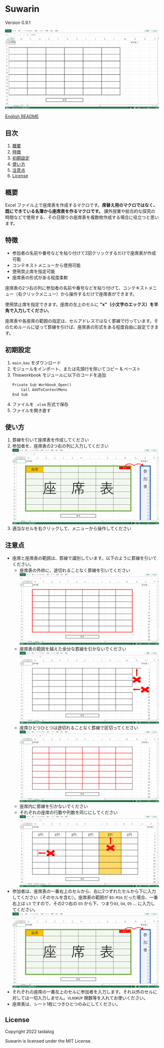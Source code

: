 # Suwarin

Version 0.9.1

![demo](/images/suwarin.gif)

[English README](README.md)

## 目次

1. [概要](#%e6%a6%82%e8%a6%81)
1. [特徴](#%e7%89%b9%e5%be%b4)
1. [初期設定](#%e5%88%9d%e6%9c%9f%e8%a8%ad%e5%ae%9a)
1. [使い方](#%e4%bd%bf%e3%81%84%e6%96%b9)
1. [注意点](#%e6%b3%a8%e6%84%8f%e7%82%b9)
1. [License](#License)


## 概要

Excel ファイル上で座席表を作成するマクロです。**席替え用のマクロではなく、既にできている名簿から座席表を作るマクロです。** 課外授業や総合的な探究の時間などで使用する、その日限りの座席表を複数枚作成する場合に役立つと思います。


## 特徴

- 参加者の名前や番号などを貼り付けて2回クリックするだけで座席表が作成可能
- コンテキストメニューから使用可能
- 使用禁止席を指定可能
- 座席表の形式がある程度柔軟

座席表の2つ右の列に参加者の名前や番号などを貼り付けて、コンテキストメニュー（右クリックメニュー）から操作するだけで座席表ができます。

使用禁止席を指定できます。座席の左上のセルに **"x"（小文字のエックス）を半角で入力してください**。

座席表や各座席の範囲の指定は、セルアドレスではなく罫線で行っています。そのためルールに従って罫線を引けば、座席表の形式をある程度自由に設定できます。


## 初期設定

1. `main.bas` をダウンロード
1. モジュールをインポート、または先頭行を除いてコピー & ペースト
1. Thisworkbook モジュールに以下のコードを追加  
    ```
    Private Sub Workbook_Open()
        Call AddToContextMenu
    End Sub
    ```
1. ファイルを `.xlsm` 形式で保存
1. ファイルを開き直す


## 使い方

1. 罫線を引いて座席表を作成してください
1. 参加者を、座席表の2つ右の列に入力してください
![罫線について](/images/suwarin01.png)
1. 適当なセルを右クリックして、メニューから操作してください


## 注意点

- 座席と座席表の範囲は、罫線で識別しています。以下のように罫線を引いてください。
    - 座席表の外枠に、途切れることなく罫線を引いてください
    ![罫線について](/images/suwarin02.png)
    - 座席表の範囲を越えた余分な罫線を引かないでください
    ![罫線について](/images/suwarin03.png)
    - 座席ひとつひとつは途切れることなく罫線で区切ってください
    ![罫線について](/images/suwarin04.png)
    - 座席内に罫線を引かないでください
    - それぞれの座席の行数や列数を同じにしてください
    ![罫線について](/images/suwarin05.png)
- 参加者は、座席表の一番右上のセルから、右に2つずれたセルから下に入力してください（そのセルを含む）。座席表の範囲が `B3:M16` だった場合、一番右上は `L3` ですので、その2つ右の `O3` から下、つまり`O3`, `O4`, `O5` ... に入力してください。
![参加者の入力位置について](/images/suwarin01.png)
- それぞれの座席の一番左上のセルに参加者を入力します。それ以外のセルに対しては一切入力しません。`VLOOKUP` 関数等を入れてお使いください。
- 座席表は、シート1枚につきひとつのみにしてください。


## License

Copyright 2022 taidalog

Suwarin is licensed under the MIT License.
